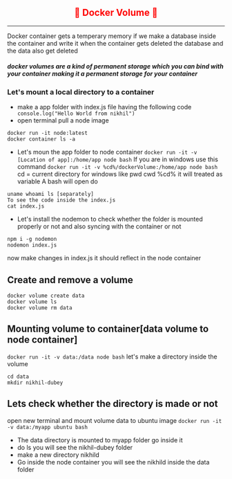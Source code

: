 ## <center><font color="red">🐳 Docker Volume 🐳</font></center>
---
Docker container gets a temperary memory if we make a database inside the container and write it when the container gets deleted the database and the data also get deleted
##### docker volumes are a kind of permanent storage which you can bind with your container making it a permanent storage for your container

### Let's mount a local directory to a container
* make a app folder with index.js file having the following code
``` console.log("Hello World from nikhil")```
* open terminal pull a node image
```
docker run -it node:latest
docker container ls -a
```
* Let's moun the app folder to node container
```docker run -it -v [Location of app]:/home/app node bash```
If you are in windows use this command
```docker run -it -v %cd%/dockerVolume:/home/app node bash```
cd = current directory for windows like pwd cwd
%cd% it will treated as variable
A bash will open do 

```
uname whoami ls [separately]
To see the code inside the index.js
cat index.js
```
* Let's install the nodemon to check whether the folder is mounted properly or not and also syncing with the container or not
```
npm i -g nodemon
nodemon index.js
```
now make changes in index.js it should reflect in the node container

## Create and remove a volume 
```
docker volume create data
docker volume ls
docker volume rm data 
```
## Mounting volume to container[data volume to node container]
```docker run -it -v data:/data node bash```
let's make a directory inside the volume
```
cd data
mkdir nikhil-dubey
```
## Lets check whether the directory is made or not
open new terminal and mount volume data to ubuntu image
```docker run -it -v data:/myapp ubuntu bash```
* The data directory is mounted to myapp folder go inside it
* do ls you will see the nikhil-dubey folder
* make a new directory nikhild
* Go inside the node container you will see the nikhild inside the data folder
